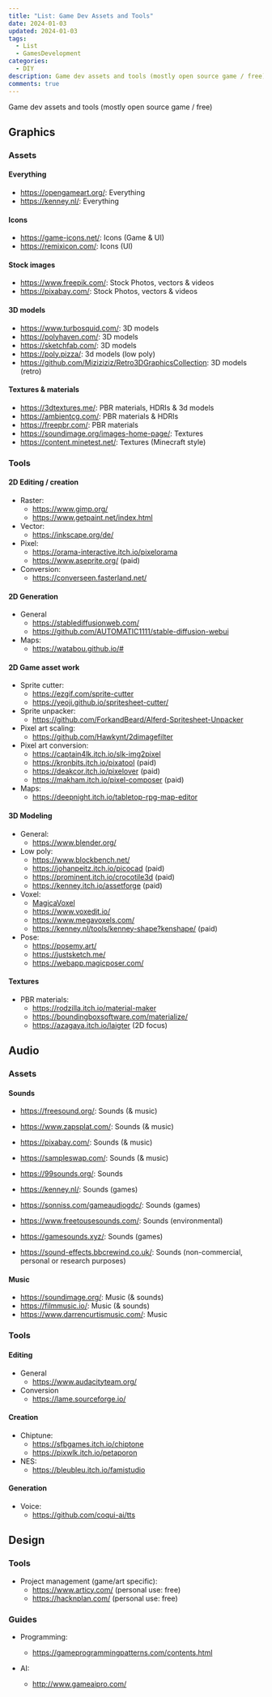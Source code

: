 ```yaml
---
title: "List: Game Dev Assets and Tools"
date: 2024-01-03
updated: 2024-01-03
tags: 
  - List
  - GamesDevelopment
categories:
  - DIY
description: Game dev assets and tools (mostly open source game / free)
comments: true
---
```


Game dev assets and tools (mostly open source game / free)

<!--more-->

## Graphics

### Assets

#### Everything

- https://opengameart.org/: Everything
- https://kenney.nl/: Everything

#### Icons

- https://game-icons.net/: Icons (Game & UI)
- https://remixicon.com/: Icons (UI)

#### Stock images

- https://www.freepik.com/: Stock Photos, vectors & videos
- https://pixabay.com/: Stock Photos, vectors & videos

#### 3D models

- https://www.turbosquid.com/: 3D models
- https://polyhaven.com/: 3D models
- https://sketchfab.com/: 3D models
- https://poly.pizza/: 3d models (low poly)
- https://github.com/Miziziziz/Retro3DGraphicsCollection: 3D models (retro)

#### Textures & materials

- https://3dtextures.me/: PBR materials, HDRIs & 3d models
- https://ambientcg.com/: PBR materials & HDRIs
- https://freepbr.com/: PBR materials
- https://soundimage.org/images-home-page/: Textures
- https://content.minetest.net/: Textures (Minecraft style)

### Tools

#### 2D Editing / creation

- Raster:
	- https://www.gimp.org/
	- https://www.getpaint.net/index.html
- Vector: 
	- https://inkscape.org/de/
- Pixel:
	- https://orama-interactive.itch.io/pixelorama
	- https://www.aseprite.org/ (paid)
- Conversion:
	- https://converseen.fasterland.net/

#### 2D Generation

- General
	- https://stablediffusionweb.com/
	- https://github.com/AUTOMATIC1111/stable-diffusion-webui
- Maps:
	- https://watabou.github.io/#

#### 2D Game asset work

- Sprite cutter: 
	- https://ezgif.com/sprite-cutter
	- https://yeoji.github.io/spritesheet-cutter/
- Sprite unpacker:
	- https://github.com/ForkandBeard/Alferd-Spritesheet-Unpacker
- Pixel art scaling: 
	- https://github.com/Hawkynt/2dimagefilter
- Pixel art conversion:
	- https://captain4lk.itch.io/slk-img2pixel
	- https://kronbits.itch.io/pixatool (paid)
	- https://deakcor.itch.io/pixelover (paid)
	- https://makham.itch.io/pixel-composer (paid)
-  Maps:
	- https://deepnight.itch.io/tabletop-rpg-map-editor

#### 3D Modeling

- General:
	- https://www.blender.org/
- Low poly:
	- https://www.blockbench.net/
	- https://johanpeitz.itch.io/picocad (paid)
	- https://prominent.itch.io/crocotile3d (paid)
	- https://kenney.itch.io/assetforge (paid)
- Voxel:
	- [MagicaVoxel](https://ephtracy.github.io/)
	- https://www.voxedit.io/
	- https://www.megavoxels.com/
	- https://kenney.nl/tools/kenney-shape?kenshape/ (paid)
- Pose:
	- https://posemy.art/
	- https://justsketch.me/
	- https://webapp.magicposer.com/

#### Textures

- PBR materials:
	- https://rodzilla.itch.io/material-maker
	- https://boundingboxsoftware.com/materialize/
	- https://azagaya.itch.io/laigter (2D focus)

## Audio

### Assets

#### Sounds

- https://freesound.org/: Sounds (& music)
- https://www.zapsplat.com/: Sounds (& music)
- https://pixabay.com/: Sounds (& music)
- https://sampleswap.com/: Sounds (& music)

- https://99sounds.org/: Sounds
- https://kenney.nl/: Sounds (games)
- https://sonniss.com/gameaudiogdc/: Sounds (games)
- https://www.freetousesounds.com/: Sounds (environmental)
- https://gamesounds.xyz/: Sounds (games)
- https://sound-effects.bbcrewind.co.uk/: Sounds (non-commercial, personal or research purposes)

#### Music

- https://soundimage.org/: Music (& sounds)
- https://filmmusic.io/: Music (& sounds)
- https://www.darrencurtismusic.com/: Music

### Tools

#### Editing

- General
	- https://www.audacityteam.org/
- Conversion
	- https://lame.sourceforge.io/

#### Creation

- Chiptune:
	- https://sfbgames.itch.io/chiptone
	- https://pixwlk.itch.io/petaporon
- NES:
	- https://bleubleu.itch.io/famistudio

#### Generation

- Voice:
	- https://github.com/coqui-ai/tts

## Design

### Tools

- Project management (game/art specific):
	- https://www.articy.com/ (personal use: free)
	- https://hacknplan.com/ (personal use: free)

### Guides

- Programming:
	- https://gameprogrammingpatterns.com/contents.html

- AI:
	- http://www.gameaipro.com/